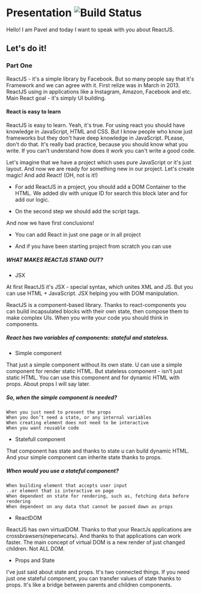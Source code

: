 # Presentation ![Build Status](https://travis-ci.org/hakimel/reveal.js.svg?branch=master)

Hello! I am Pavel and today I want to speak with you about ReactJS.

## Let's do it!
### Part One
ReactJS - it's a simple library by Facebook. But so many people say that it's Framework and we can agree with it.
First relize was in March in 2013. 
ReactJS using in applications like a Instagram, Amazon, Facebook and etc.
Main React goal - it's simply UI building.

#### React is easy to learn
ReactJS is easy to learn. Yeah, it's true. For using react you should have knowledge in JavaScript, HTML and CSS. But I know people who know just frameworks but they don't have deep knowledge in JavaScript. PLease, don't do that. It's really bad practice, because you should know what you write. If you can't understand how does it work you can't write a good code.

Let's imagine that we have a project which uses pure JavaScript or it's just layout. And now we are ready for something new in our project. 
Let's create magic! And add React! (OH, not is it!)

* For add ReactJS in a project, you should add a DOM Container to the HTML. We added div with unique ID for search this block later and for add our logic.

* On the second step we should add the script tags.

And now we have first conclusions!
* You can add React in just one page or in all project

* And if you have been starting project from scratch you can use
##### WHAT MAKES REACTJS STAND OUT?
* JSX

At first ReactJS it's JSX - special syntax,  which unites XML and JS.
But you can use HTML + JavaScript. JSX helping you with DOM manipulation. 

ReactJS is a component-based library. Thanks to react-components you can build incapsulated blocks with their own state, then compose them to make complex UIs. 
When you write your code you should think in components.
##### React has two variables of components: stateful and stateless.

* Simple component

That just a simple component without its own state. U can use a simple component for render static HTML. But stateless component - isn't just static HTML. You can use this component and for dynamic HTML with props. About props I will say later.
##### So, when the simple component is needed?
    When you just need to present the props
    When you don’t need a state, or any internal variables
    When creating element does not need to be interactive
    When you want reusable code

* Statefull component

That component has state and thanks to state u can build dynamic HTML.
And your simple component can inherite state thanks to props.
##### When would you use a stateful component?
    When building element that accepts user input
    ..or element that is interactive on page
    When dependent on state for rendering, such as, fetching data before rendering
    When dependent on any data that cannot be passed down as props

* ReactDOM

ReactJS has own virtualDOM. Thanks to that your ReactJs applications are crossbrawsers(переписать). And thanks to that applications can work faster.
The main concept of virtual DOM is a new render of just changed children. Not ALL DOM. 

* Props and State

I've just said about state and props. It's two connected things. If you need just one stateful component, you can transfer values of state thanks to props. It's like a bridge between parents and children components.